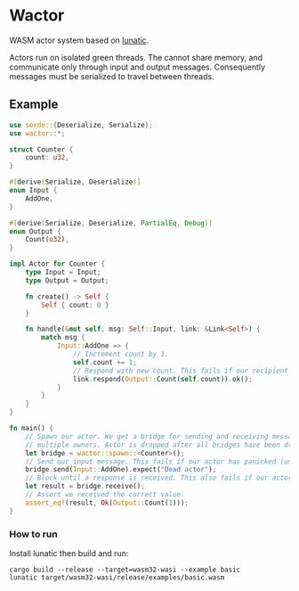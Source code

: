 # Wactor
WASM actor system based on [lunatic](https://github.com/lunatic-solutions/lunatic).

Actors run on isolated green threads. The cannot share memory, and communicate only through input
and output messages. Consequently messages must be serialized to travel between threads.

## Example
```rust
use serde::{Deserialize, Serialize};
use wactor::*;

struct Counter {
    count: u32,
}

#[derive(Serialize, Deserialize)]
enum Input {
    AddOne,
}

#[derive(Serialize, Deserialize, PartialEq, Debug)]
enum Output {
    Count(u32),
}

impl Actor for Counter {
    type Input = Input;
    type Output = Output;

    fn create() -> Self {
        Self { count: 0 }
    }

    fn handle(&mut self, msg: Self::Input, link: &Link<Self>) {
        match msg {
            Input::AddOne => {
                // Increment count by 1.
                self.count += 1;
                // Respond with new count. This fails if our recipient has been dropped.
                link.respond(Output::Count(self.count)).ok();
            }
        }
    }
}

fn main() {
    // Spawn our actor. We get a bridge for sending and receiving messages. Can be cloned for
    // multiple owners. Actor is dropped after all bridges have been dropped.
    let bridge = wactor::spawn::<Counter>();
    // Send our input message. This fails if our actor has panicked (unrecoverable error).
    bridge.send(Input::AddOne).expect("Dead actor");
    // Block until a response is received. This also fails if our actor has panicked.
    let result = bridge.receive();
    // Assert we received the correct value.
    assert_eq!(result, Ok(Output::Count(1)));
}
```

### How to run
Install lunatic then build and run:

    cargo build --release --target=wasm32-wasi --example basic
    lunatic target/wasm32-wasi/release/examples/basic.wasm
